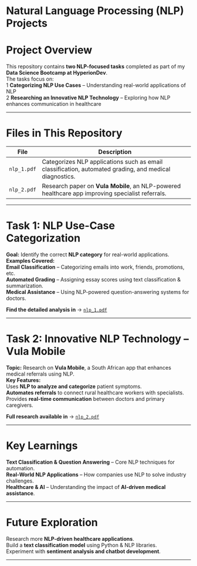 # Natural Language Processing (NLP) Projects  

# Project Overview  
This repository contains **two NLP-focused tasks** completed as part of my **Data Science Bootcamp at HyperionDev**.  
The tasks focus on:  
1️ **Categorizing NLP Use Cases** – Understanding real-world applications of NLP  
2️ **Researching an Innovative NLP Technology** – Exploring how NLP enhances communication in healthcare  

---

# Files in This Repository  

| File | Description |
|------|------------|
| `nlp_1.pdf` | Categorizes NLP applications such as email classification, automated grading, and medical diagnostics. |
| `nlp_2.pdf` | Research paper on **Vula Mobile**, an NLP-powered healthcare app improving specialist referrals. |

---

# Task 1: NLP Use-Case Categorization  
 **Goal:** Identify the correct **NLP category** for real-world applications.  
 **Examples Covered:**  
 **Email Classification** – Categorizing emails into work, friends, promotions, etc.  
 **Automated Grading** – Assigning essay scores using text classification & summarization.  
 **Medical Assistance** – Using NLP-powered question-answering systems for doctors.  

 **Find the detailed analysis in** → [`nlp_1.pdf`](nlp_1.pdf)  

---

# Task 2: Innovative NLP Technology – Vula Mobile  
**Topic:** Research on **Vula Mobile**, a South African app that enhances medical referrals using NLP.  
**Key Features:**  
Uses **NLP to analyze and categorize** patient symptoms.  
**Automates referrals** to connect rural healthcare workers with specialists.  
Provides **real-time communication** between doctors and primary caregivers.  

**Full research available in** → [`nlp_2.pdf`](nlp_2.pdf)  

---

# Key Learnings  
 **Text Classification & Question Answering** – Core NLP techniques for automation.  
 **Real-World NLP Applications** – How companies use NLP to solve industry challenges.  
 **Healthcare & AI** – Understanding the impact of **AI-driven medical assistance**.  

---

# Future Exploration  
 Research more **NLP-driven healthcare applications**.  
 Build a **text classification model** using Python & NLP libraries.  
 Experiment with **sentiment analysis and chatbot development**.  

---
